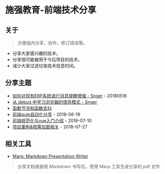 # 施强教育-前端技术分享

## 关于
> 方便组内分享，协作，修订错误等。
- 分享大家感兴趣的技术。
- 分享很可能被用于今后项目的技术。
- 减少大家过滤垃圾技术信息时间。

## 分享主题
- [如何对现有ERP系统进行消息提醒增强 - Snger](./reference/add-notification-feature-to-ERP-system.pdf) - 20180516
- [从 debug 中学习浏览器的怪异模式 - Snger](./src/learn-quirks-mode-from-debugging/learn-quirks-mode-from-debugging.md)
- [函数节流和函数去抖](/src/throttle-and-debounce/throttle-and-debounce.md)
- [前端gulp自动化分享](./reference/刘圣杰-2018-6-19-前端gulp自动化分享) - 2018-06-19
- [前端规范化与vue入门介绍](./reference/刘圣杰-2018-7-10-前端规范化与vue入门介绍.pdf) - 2018-07-10
- [项目重构&按需加载相关](./reference/refactor-and-demandloading.pdf) - 2018-07-27



## 相关工具
- [Marp: Markdown Presentation Writer](https://yhatt.github.io/marp/)
> 分享文档直接用 Markdown 书写后，使用 Marp 工具生成分享的 pdf 文件
